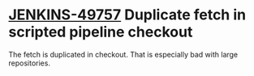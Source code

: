 # [JENKINS-49757](https://issues.jenkins.io/browse/JENKINS-49757) Duplicate fetch in scripted pipeline checkout

The fetch is duplicated in checkout.  That is especially bad with large repositories.
